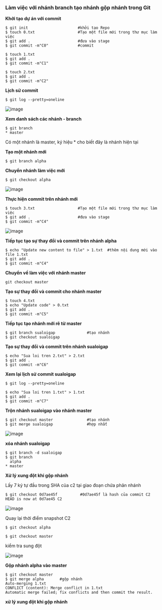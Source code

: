 ### Làm việc với nhánh branch tạo nhánh gộp nhánh trong Git

**Khởi tạo dự án với commit**

```
$ git init                      #khởi tạo Repo
$ touch 0.txt                   #Tạo một file mới trong thư mục làm việc
$ git add .                     #đưa vào stage
$ git commit -m"C0"             #commit

$ touch 1.txt
$ git add .
$ git commit -m"C1"

$ touch 2.txt
$ git add .
$ git commit -m"C2"
```

**Lịch sử commit**

```
$ git log --pretty=oneline
```

![image](https://user-images.githubusercontent.com/69178270/147456563-b2ee0c3d-d674-4be1-9b2f-c752dd65c1ef.png)

**Xem danh sách các nhánh - branch**

```
$ git branch
* master
```

Có một nhánh là master, ký hiệu * cho biết đây là nhánh hiện tại

**Tạo một nhánh mới**

```
$ git branch alpha
```

**Chuyển nhánh làm việc mới**

```
$ git checkout alpha
```

![image](https://user-images.githubusercontent.com/69178270/147456992-7924fccb-77b5-4006-ac2e-80d204ab0ec2.png)

**Thực hiện commit trên nhánh mới**

```
$ touch 3.txt                   #Tạo một file mới trong thư mục làm việc
$ git add .                     #đưa vào stage
$ git commit -m"C4"   
```

![image](https://user-images.githubusercontent.com/69178270/147457132-11862ef2-9deb-47e3-a77f-6643bfbec038.png)

**Tiếp tục tạo sự thay đổi và commit trên nhánh alpha**

```
$ echo "Update new content to file" > 1.txt  #thêm nội dung mới vào file 1.txt
$ git add .
$ git commit -m"C4"
```

**Chuyển về làm việc với nhánh master**

```
git checkout master
```

**Tạo sự thay đổi và commit cho nhánh master**

```
$ touch 4.txt
$ echo "Update code" > 0.txt
$ git add .
$ git commit -m"C5"
```

**Tiếp tục tạo nhánh mới rẽ từ master**

```
$ git branch sualoigap              #tạo nhánh
$ git checkout sualoigap    
```

**Tạo sự thay đổi và commit trên nhánh sualoigap**

```
$ echo "Sua loi tren 2.txt" > 2.txt
$ git add .
$ git commit -m"C6"
```

**Xem lại lịch sử commit sualoigap**

```
$ git log --pretty=oneline
```

```
$ echo "Sua loi tren 1.txt" > 1.txt
$ git add .
$ git commit -m"C7"
```

**Trộn nhánh sualoigap vào nhánh master**

```
$ git checkout master               #tạo nhánh
$ git merge sualoigap               #hợp nhất
```

![image](https://user-images.githubusercontent.com/69178270/147459035-8545ce2d-f97f-42a6-aeeb-2df81e0e8220.png)

**xóa nhánh sualoigap**

```
$ git branch -d sualoigap
$ git branch
  alpha
* master
```

**Xử lý xung đột khi gộp nhánh**

Lấy 7 ký tự đầu trong SHA của c2 tại giao đoạn chứa phân nhánh

```
$ git checkout 0d7ae45f          #0d7ae45f là hash của commit C2
HEAD is now at 0d7ae45 C2
```

![image](https://user-images.githubusercontent.com/69178270/147459938-9afc511f-3508-4403-9abb-0484388c1e99.png)

Quay lại thời điểm snapshot C2

```
$ git checkout alpha
```

```
$ git checkout master
```

kiểm tra sung đột

![image](https://user-images.githubusercontent.com/69178270/147460089-16881820-ab79-4c92-a39f-e20848803de5.png)

**Gộp nhánh alpha vào master**

```
$ git checkout master
$ git merge alpha       #gộp nhánh
Auto-merging 1.txt
CONFLICT (content): Merge conflict in 1.txt
Automatic merge failed; fix conflicts and then commit the result.
```

**xử lý xung đột khi gộp nhánh**

